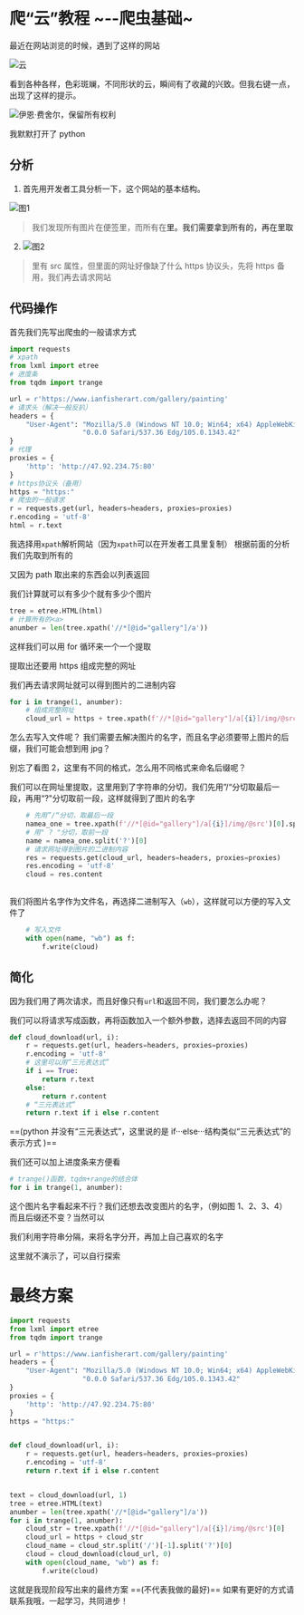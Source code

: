 # 爬“云”教程 ~--爬虫基础~

最近在网站浏览的时候，遇到了这样的网站

![云](http://images.jiangtblog.top/img/Snipaste_2022-12-03_00-16-56.png)

看到各种各样，色彩斑斓，不同形状的云，瞬间有了收藏的兴致。但我右键一点，出现了这样的提示。

![伊恩·费舍尔，保留所有权利](http://images.jiangtblog.top/img/Snipaste_2022-12-03_00-17-15.png)

我默默打开了 python

## 分析

1. 首先用开发者工具分析一下，这个网站的基本结构。

  ![图1](http://images.jiangtblog.top/img/Snipaste_2022-12-03_00-17-41.png)

  > 我们发现所有图片在<img>便签里，而所有<img>在<a>里。我们需要拿到所有的<a>，再在<a>里取<img>

2. ![图2](http://images.jiangtblog.top/img/Snipaste_2022-12-03_00-18-39.png)

  > <img>里有 src 属性，但里面的网址好像缺了什么
  > https 协议头，先将 https 备用，我们再去请求网站

## 代码操作

首先我们先写出爬虫的一般请求方式

```python
import requests
# xpath
from lxml import etree
# 进度条
from tqdm import trange

url = r'https://www.ianfisherart.com/gallery/painting'
# 请求头（解决一般反扒）
headers = {
    "User-Agent": "Mozilla/5.0 (Windows NT 10.0; Win64; x64) AppleWebKit/537.36 (KHTML, like Gecko) Chrome/105."
                  "0.0.0 Safari/537.36 Edg/105.0.1343.42"
}
# 代理
proxies = {
    'http': 'http://47.92.234.75:80'
}
# https协议头（备用）
https = "https:"
# 爬虫的一般请求
r = requests.get(url, headers=headers, proxies=proxies)
r.encoding = 'utf-8'
html = r.text
```

我选择用`xpath`解析网站（因为`xpath`可以在开发者工具里复制）
根据前面的分析我们先取到所有的<a>

又因为 path 取出来的东西会以列表返回

我们计算就可以有多少个<a>就有多少个图片

```python
tree = etree.HTML(html)
# 计算所有的<a>
anumber = len(tree.xpath('//*[@id="gallery"]/a'))
```

这样我们可以用 for 循环来一个一个提取<img>

提取出<img>还要用 https 组成完整的网址

我们再去请求网址就可以得到图片的二进制内容

```python
for i in trange(1, anumber):
    # 组成完整网址
    cloud_url = https + tree.xpath(f'//*[@id="gallery"]/a[{i}]/img/@src')[0]
```

怎么去写入文件呢？
我们需要去解决图片的名字，而且名字必须要带上图片的后缀，我们可能会想到用 jpg？

别忘了看图 2，这里有不同的格式，怎么用不同格式来命名后缀呢？

我们可以在网址里提取，这里用到了字符串的分切，我们先用”/“分切取最后一段，再用“?"分切取前一段，这样就得到了图片的名字

```python
	# 先用”/“分切，取最后一段
    namea_one = tree.xpath(f'//*[@id="gallery"]/a[{i}]/img/@src')[0].split('/')[-1]
    # 用" ? "分切，取前一段
    name = namea_one.split('?')[0]
    # 请求网址得到图片的二进制内容
    res = requests.get(cloud_url, headers=headers, proxies=proxies)
    res.encoding = 'utf-8'
    cloud = res.content
   
```

我们将图片名字作为文件名，再选择二进制写入（`wb`），这样就可以方便的写入文件了

```python
	# 写入文件
    with open(name, "wb") as f:
        f.write(cloud)
```



## 简化

因为我们用了两次请求，而且好像只有`url`和返回不同，我们要怎么办呢？

我们可以将请求写成函数，再将函数加入一个额外参数，选择去返回不同的内容

```python
def cloud_download(url, i):
    r = requests.get(url, headers=headers, proxies=proxies)
    r.encoding = 'utf-8'
    # 这里可以用“三元表达式”
    if i == True:
        return r.text
    else:
        return r.content
    # “三元表达式”
    return r.text if i else r.content
```

==(python 并没有“三元表达式”，这里说的是 if···else···结构类似“三元表达式”的表示方式 )==

我们还可以加上进度条来方便看

```python
# trange()函数，tqdm+range的结合体
for i in trange(1, anumber):
```

这个图片名字看起来不行？我们还想去改变图片的名字，（例如图 1、2、3、4）而且后缀还不变？当然可以

我们利用字符串分隔，来将名字分开，再加上自己喜欢的名字

这里就不演示了，可以自行探索

# 最终方案

```python
import requests
from lxml import etree
from tqdm import trange

url = r'https://www.ianfisherart.com/gallery/painting'
headers = {
    "User-Agent": "Mozilla/5.0 (Windows NT 10.0; Win64; x64) AppleWebKit/537.36 (KHTML, like Gecko) Chrome/105."
                  "0.0.0 Safari/537.36 Edg/105.0.1343.42"
}
proxies = {
    'http': 'http://47.92.234.75:80'
}
https = "https:"


def cloud_download(url, i):
    r = requests.get(url, headers=headers, proxies=proxies)
    r.encoding = 'utf-8'
    return r.text if i else r.content


text = cloud_download(url, 1)
tree = etree.HTML(text)
anumber = len(tree.xpath('//*[@id="gallery"]/a'))
for i in trange(1, anumber):
    cloud_str = tree.xpath(f'//*[@id="gallery"]/a[{i}]/img/@src')[0]
    cloud_url = https + cloud_str
    cloud_name = cloud_str.split('/')[-1].split('?')[0]
    cloud = cloud_download(cloud_url, 0)
    with open(cloud_name, "wb") as f:
        f.write(cloud)
```

这就是我现阶段写出来的最终方案 ==(不代表我做的最好)==
如果有更好的方式请联系我哦，一起学习，共同进步！